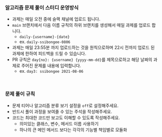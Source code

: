 ### 알고리즘 문제 풀이 스터디 운영방식

- 과제는 매일 오전 중에 슬랙 채널에 업로드 됩니다. 
- `main` 브랜치에서 다음 이름 규칙의 하위 브랜치를 생성해서 매일 과제를 업로드 합니다.
  - `daily-{username}-{date}` 
  - ex. `daily-ssibongee-0806`
- 과제는 매일 23:55분 까지 업로드하는 것을 원칙으로하며 22시 전까지 업로드 된 과제에 한하여 피드백을 드릴 수 있습니다.
- PR 규칙은 `day{no}: {username} {yyyy-mm-dd}`를 제목으로하고 해당 날짜의 과제로 주어진 문제를 내용에 입력합니다.
  - ex. `day3: ssibongee 2021-08-06`

<br>

### 문제 풀이 규칙
- 문제 티어나 알고리즘 분류 보기 설정을 `off`로 설정해주세요.
- 반드시 풀이 과정을 보여줄 수 있는 주석을 작성해주세요.
- 코드는 최대한 코드만 보고도 이해할 수 있도록 작성해주세요.
  - 의미있는 클래스, 변수, 메서드 이름 사용하기 
  - 하나의 큰 메인 메서드 보다는 각각의 기능별 책임별로 모듈화
